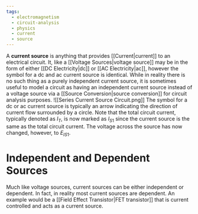 ```yaml
---
tags:
  - electromagnetism
  - circuit-analysis
  - physics
  - current
  - source
---
```

A **current source** is anything that provides [[Current|current]] to an electrical circuit. It, like a [[Voltage Sources|voltage source]] may be in the form of either [[DC Electricity|dc]] or [[AC Electricity|ac]], however the symbol for a dc and ac current source is identical. While in reality there is no such thing as a purely independent current source, it is sometimes useful to model a circuit as having an independent current source instead of a voltage source via a [[Source Conversion|source conversion]] for circuit analysis purposes. 
![[Series Current Source Circuit.png]]
The symbol for a dc or ac current source is typically an arrow indicating the direction of current flow surrounded by a circle. Note that the total circuit current, typically denoted as $I_T$, is now marked as $I_{S1}$ since the current source is the same as the total circuit current. The voltage across the source has now changed, however, to $E_{IS1}$. 

# Independent and Dependent Sources

Much like voltage sources, current sources can be either independent or dependent. In fact, in reality most current sources are dependent. An example would be a [[Field Effect Transistor|FET transistor]] that is current controlled and acts as a current source.
